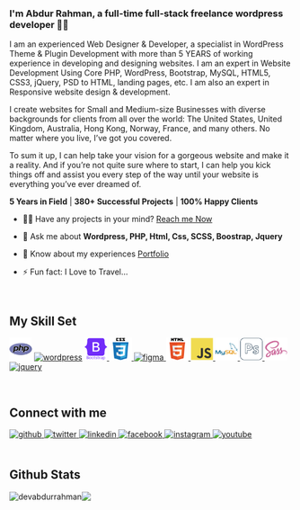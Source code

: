 ### <div align="left">I'm Abdur Rahman, a full-time full-stack freelance wordpress developer 👨‍💻

I am an experienced Web Designer & Developer, a specialist in WordPress Theme & Plugin Development with more than 5 YEARS of working experience in developing and designing websites. I am an expert in Website Development Using Core PHP, WordPress, Bootstrap, MySQL, HTML5, CSS3, jQuery, PSD to HTML, landing pages, etc. I am also an expert in Responsive website design & development. 

I create websites for Small and Medium-size Businesses with diverse backgrounds for clients from all 
over the world: The United States, United Kingdom, Australia, Hong Kong, Norway, France, and many others. No matter where you live, I’ve got you covered.

To sum it up, I can help take your vision for a gorgeous website and make it a reality. And if you’re not quite sure where to start, I can help you kick things off and assist you every step of the way until your website is everything you’ve ever dreamed of.

<b>5 Years in Field</b> | <b>380+ Successful Projects</b> | <b>100% Happy Clients</b>
</div>
  

- 👨‍💻 Have any projects in your mind? [Reach me Now](https://www.fiverr.com/arrumi96)  
  

- 💬 Ask me about <b>Wordpress, PHP, Html, Css, SCSS, Boostrap, Jquery</b>  
  

- 📄 Know about my experiences [Portfolio](https://devabdurrahman.github.io)  
  

- ⚡ Fun fact: I Love to Travel...
  

<br/>  


## My Skill Set  

<p align="left"> <a href="https://www.php.net" target="_blank" rel="noreferrer"> <img src="https://raw.githubusercontent.com/devicons/devicon/master/icons/php/php-original.svg" alt="php" width="40" height="40"/></a> <a href="https://www.wordpress.org" target="_blank" rel="noreferrer"> <img src="https://profilinator.rishav.dev/skills-assets/wordpress.png" alt="wordpress" width="40" height="40"/></a> <a href="https://getbootstrap.com" target="_blank" rel="noreferrer"> <img src="https://raw.githubusercontent.com/devicons/devicon/master/icons/bootstrap/bootstrap-plain-wordmark.svg" alt="bootstrap" width="40" height="40"/> </a> <a href="https://www.w3schools.com/css/" target="_blank" rel="noreferrer"> <img src="https://raw.githubusercontent.com/devicons/devicon/master/icons/css3/css3-original-wordmark.svg" alt="css3" width="40" height="40"/> </a> <a href="https://www.figma.com/" target="_blank" rel="noreferrer"> <img src="https://www.vectorlogo.zone/logos/figma/figma-icon.svg" alt="figma" width="40" height="40"/> </a> <a href="https://www.w3.org/html/" target="_blank" rel="noreferrer"> <img src="https://raw.githubusercontent.com/devicons/devicon/master/icons/html5/html5-original-wordmark.svg" alt="html5" width="40" height="40"/> </a> <a href="https://developer.mozilla.org/en-US/docs/Web/JavaScript" target="_blank" rel="noreferrer"> <img src="https://raw.githubusercontent.com/devicons/devicon/master/icons/javascript/javascript-original.svg" alt="javascript" width="40" height="40"/> </a> <a href="https://www.mysql.com/" target="_blank" rel="noreferrer"> <img src="https://raw.githubusercontent.com/devicons/devicon/master/icons/mysql/mysql-original-wordmark.svg" alt="mysql" width="40" height="40"/> </a> <a href="https://www.photoshop.com/en" target="_blank" rel="noreferrer"> <img src="https://raw.githubusercontent.com/devicons/devicon/master/icons/photoshop/photoshop-line.svg" alt="photoshop" width="40" height="40"/> </a> <a href="https://sass-lang.com" target="_blank" rel="noreferrer"> <img src="https://raw.githubusercontent.com/devicons/devicon/master/icons/sass/sass-original.svg" alt="sass" width="40" height="40"/> </a> <a href="https://jquery.com" target="_blank" rel="noreferrer"> <img src="https://profilinator.rishav.dev/skills-assets/jquery.png" alt="jquery" width="40" height="40"/> </a> </p>
<br/>  


## Connect with me  
<div align="left">
<a href="https://github.com/devabdurrahman" target="_blank">
<img src=https://img.shields.io/badge/github-%2324292e.svg?&style=for-the-badge&logo=github&logoColor=white alt=github style="margin-bottom: 5px;" />
</a>
<a href="https://twitter.com/abdurrahmanbd96" target="_blank">
<img src=https://img.shields.io/badge/twitter-%2300acee.svg?&style=for-the-badge&logo=twitter&logoColor=white alt=twitter style="margin-bottom: 5px;" />
</a>
<a href="https://linkedin.com/in/abdurrahman96" target="_blank">
<img src=https://img.shields.io/badge/linkedin-%231E77B5.svg?&style=for-the-badge&logo=linkedin&logoColor=white alt=linkedin style="margin-bottom: 5px;" />
</a>
<a href="https://www.facebook.com/ar.rumi.756" target="_blank">
<img src=https://img.shields.io/badge/facebook-%232E87FB.svg?&style=for-the-badge&logo=facebook&logoColor=white alt=facebook style="margin-bottom: 5px;" />
</a>
<a href="https://instagram.com/a_rahman_008" target="_blank">
<img src=https://img.shields.io/badge/instagram-%23000000.svg?&style=for-the-badge&logo=instagram&logoColor=white alt=instagram style="margin-bottom: 5px;" />
</a>
<a href="https://www.youtube.com/user/arrumi2806" target="_blank">
<img src=https://img.shields.io/badge/youtube-%23EE4831.svg?&style=for-the-badge&logo=youtube&logoColor=white alt=youtube style="margin-bottom: 5px;" />
</a>  
</div>  
  

<br/>  


## Github Stats  
<p><img align="left" src="https://github-readme-stats.vercel.app/api/top-langs?username=devabdurrahman&show_icons=true&locale=en&layout=compact" alt="devabdurrahman" /></p>
<p><img align="left" src="https://github-readme-stats.vercel.app/api?username=devabdurrahman&show_icons=true&count_private=true&locale=en&layout=compact"/></p>  

<br/>  
  

<br/>  


<br />
